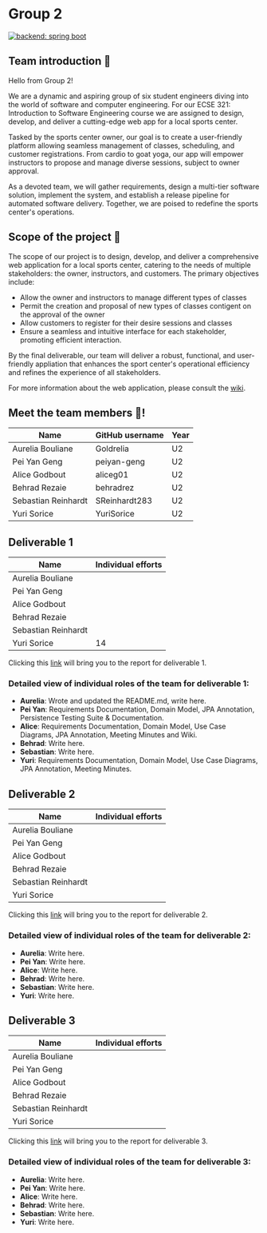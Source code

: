 # Group 2

[![backend: spring boot](https://img.shields.io/badge/backend-spring%20boot-green?style=for-the-badge&logo=springboot)](https://spring.io/)

## Team introduction :star2:
Hello from Group 2!

We are a dynamic and aspiring group of six student engineers diving into the world of software and computer engineering. For our ECSE 321: Introduction to Software Engineering course we are assigned to design, develop, and deliver a cutting-edge web app for a local sports center.

Tasked by the sports center owner, our goal is to create a user-friendly platform allowing seamless management of classes, scheduling, and customer registrations. From cardio to goat yoga, our app will empower instructors to propose and manage diverse sessions, subject to owner approval.

As a devoted team, we will gather requirements, design a multi-tier software solution, implement the system, and establish a release pipeline for automated software delivery. Together, we are poised to redefine the sports center's operations.

## Scope of the project :calling:
The scope of our project is to design, develop, and deliver a comprehensive web application for a local sports center, catering to the needs of multiple stakeholders: the owner, instructors, and customers. The primary objectives include:

- Allow the owner and instructors to manage different types of classes
- Permit the creation and proposal of new types of classes contigent on the approval of the owner
- Allow customers to register for their desire sessions and classes
- Ensure a seamless and intuitive interface for each stakeholder, promoting efficient interaction.

By the final deliverable, our team will deliver a robust, functional, and user-friendly appliation that enhances the sport center's operational efficiency and refines the experience of all stakeholders.

For more information about the web application, please consult the [wiki](../../wiki).

## Meet the team members :busts_in_silhouette:!
| Name                | GitHub username | Year |
| ------------------- | --------------- |------|
| Aurelia Bouliane    | Goldrelia       | U2   |
| Pei Yan Geng        | peiyan-geng     | U2   |
| Alice Godbout       | aliceg01        | U2   |
| Behrad Rezaie       | behradrez       | U2   |
| Sebastian Reinhardt | SReinhardt283   | U2   |
| Yuri Sorice         | YuriSorice      | U2   |
## Deliverable 1
| Name                | Individual efforts |
| ------------------- | -------------------| 
| Aurelia Bouliane    |                    |
| Pei Yan Geng        |                    | 
| Alice Godbout       |                    | 
| Behrad Rezaie       |                    | 
| Sebastian Reinhardt |                    |
| Yuri Sorice         |         14         |

Clicking this [link](https://github.com/McGill-ECSE321-Winter2024/project-group-2/wiki/Deliverable-1#requirements-model) will bring you to the report for deliverable 1.

### Detailed view of individual roles of the team for deliverable 1:

* **Aurelia**: Wrote and updated the README.md, write here.
* **Pei Yan**: Requirements Documentation, Domain Model, JPA Annotation, Persistence Testing Suite & Documentation.
* **Alice**: Requirements Documentation, Domain Model, Use Case Diagrams, JPA Annotation, Meeting Minutes and Wiki.
* **Behrad**: Write here.
* **Sebastian**: Write here.
* **Yuri**: Requirements Documentation, Domain Model, Use Case Diagrams, JPA Annotation, Meeting Minutes.


## Deliverable 2
| Name                | Individual efforts |
| ------------------- | -------------------| 
| Aurelia Bouliane    |                    |
| Pei Yan Geng        |                    | 
| Alice Godbout       |                    | 
| Behrad Rezaie       |                    | 
| Sebastian Reinhardt |                    |
| Yuri Sorice         |                    |

Clicking this [link](https://github.com/McGill-ECSE321-Winter2024/project-group-2/wiki/Deliverable-2) will bring you to the report for deliverable 2.

### Detailed view of individual roles of the team for deliverable 2:

* **Aurelia**: Write here.
* **Pei Yan**: Write here.
* **Alice**: Write here.
* **Behrad**: Write here.
* **Sebastian**: Write here.
* **Yuri**: Write here.

## Deliverable 3
| Name                | Individual efforts |
| ------------------- | -------------------| 
| Aurelia Bouliane    |                    |
| Pei Yan Geng        |                    | 
| Alice Godbout       |                    | 
| Behrad Rezaie       |                    | 
| Sebastian Reinhardt |                    |
| Yuri Sorice         |                    |


Clicking this [link](https://github.com/McGill-ECSE321-Winter2024/project-group-2/wiki/Deliverable-3) will bring you to the report for deliverable 3.

### Detailed view of individual roles of the team for deliverable 3:

* **Aurelia**: Write here.
* **Pei Yan**: Write here.
* **Alice**: Write here.
* **Behrad**: Write here.
* **Sebastian**: Write here.
* **Yuri**: Write here.
